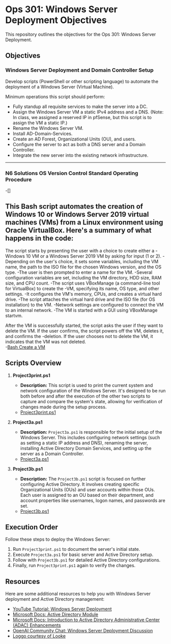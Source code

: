 # Ops 301: Windows Server Deployment Objectives

This repository outlines the objectives for the Ops 301: Windows Server Deployment.

## Objectives

### Windows Server Deployment and Domain Controller Setup

Develop scripts (PowerShell or other scripting language) to automate the deployment of a Windows Server (Virtual Machine).

Minimum operations this script should perform:

- Fully standup all requisite services to make the server into a DC.
- Assign the Windows Server VM a static IPv4 address and a DNS. (Note: In class, we assigned a reserved IP in pfSense, but this script is to assign the VM a static IP.)
- Rename the Windows Server VM.
- Install AD-Domain-Services.
- Create an AD Forest, Organizational Units (OU), and users.
- Configure the server to act as both a DNS server and a Domain Controller.
- Integrate the new server into the existing network infrastructure.
---------------------------------------------------------------------------------
### N6 Solutions OS Version Control Standard Operating Procedure
-[]

## This Bash script automates the creation of Windows 10 or Windows Server 2019 virtual machines (VMs) from a Linux environment using Oracle VirtualBox. Here's a summary of what happens in the code:

The script starts by presenting the user with a choice to create either a -Windows 10 VM or a Windows Server 2019 VM by asking for input (1 or 2).
-Depending on the user's choice, it sets some variables, including the VM name, the path to the ISO file for the chosen Windows version, and the OS type.
-The user is then prompted to enter a name for the VM.
-Several configuration variables are set, including the VM directory, HDD size, RAM size, and CPU count.
-The script uses VBoxManage (a command-line tool for VirtualBox) to create the -VM, specifying its name, OS type, and other settings.
-It configures the VM's memory, CPUs, and creates a virtual hard drive.
-The script attaches the virtual hard drive and the ISO file (for OS installation) to the VM.
-Network settings are configured to connect the VM to an internal network.
-The VM is started with a GUI using VBoxManage startvm.

After the VM is successfully started, the script asks the user if they want to delete the VM. If the user confirms, the script powers off the VM, deletes it, and confirms the -deletion. If the user chooses not to delete the VM, it indicates that the VM was not deleted.    
-[Bash Create a VM](https://github.com/N6-Solutions/Rodolfo-Objectives/blob/main/createvm.sh)

## Scripts Overview

1. **Project3print.ps1**
   - **Description:** This script is used to print the current system and network configuration of the Windows Server. It's designed to be run both before and after the execution of the other two scripts to capture and compare the system's state, allowing for verification of changes made during the setup process.
   - [Project3print.ps1](https://github.com/N6-Solutions/Rodolfo-Objectives/blob/main/Project3print.ps1)

2. **Project3a.ps1**
   - **Description:** `Project3a.ps1` is responsible for the initial setup of the Windows Server. This includes configuring network settings (such as setting a static IP address and DNS), renaming the server, installing Active Directory Domain Services, and setting up the server as a Domain Controller.
   - [Project3a.ps1](https://github.com/N6-Solutions/Rodolfo-Objectives/blob/main/Project3a.ps1)

3. **Project3b.ps1**
   - **Description:** The `Project3b.ps1` script is focused on further configuring Active Directory. It involves creating specific Organizational Units (OUs) and user accounts within those OUs. Each user is assigned to an OU based on their department, and account properties like usernames, logon names, and passwords are set.
   - [Project3b.ps1](https://github.com/N6-Solutions/Rodolfo-Objectives/blob/main/project3b.ps1)

## Execution Order

Follow these steps to deploy the Windows Server:

1. Run `Project3print.ps1` to document the server's initial state.
2. Execute `Project3a.ps1` for basic server and Active Directory setup.
3. Follow with `Project3b.ps1` for detailed Active Directory configurations.
4. Finally, run `Project3print.ps1` again to verify the changes.

## Resources

Here are some additional resources to help you with Windows Server deployment and Active Directory management:

- [YouTube Tutorial: Windows Server Deployment](https://www.youtube.com/watch?v=0tONNzREopw)
- [Microsoft Docs: Active Directory Module](https://learn.microsoft.com/en-us/powershell/module/activedirectory/?view=windowsserver2022-ps)
- [Microsoft Docs: Introduction to Active Directory Administrative Center (ADAC) Enhancements](https://learn.microsoft.com/en-us/windows-server/identity/ad-ds/get-started/adac/introduction-to-active-directory-administrative-center-enhancements--level-100-)
- [OpenAI Community Chat: Windows Server Deployment Discussion](https://chat.openai.com/share/0640ed33-2e71-4fe3-a351-0a4faeacd9cf)
- [Loggo courtesy of Looke](https://looka.com/editor/163211536)